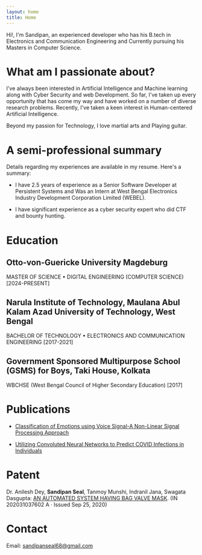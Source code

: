 ```yaml
---
layout: home
title: Home
---
```



Hi!, I'm Sandipan, an experienced developer who has his B.tech in Electronics and Communication Engineering and Currently pursuing his Masters in Computer Science.

# What am I passionate about?

I've always been interested in Artificial Intelligence and Machine learning along with Cyber Security and web Development. So far, I've taken up every opportunity that has come my way and have worked on a number of diverse research problems. Recently, I've taken a keen interest in Human-centered Artificial Intelligence.

Beyond my passion for Technology, I love martial arts and Playing guitar.

# A semi-professional summary 

Details regarding my experiences are available in my resume. Here's a summary:

- I have 2.5 years of experience as a Senior Software Developer at Persistent Systems and Was an Intern at West Bengal Electronics Industry Development Corporation Limited (WEBEL). 

- I have significant experience as a cyber security expert who did CTF and bounty hunting.

# Education
## Otto-von-Guericke University Magdeburg
MASTER OF SCIENCE • DIGITAL ENGINEERING (COMPUTER SCIENCE) [2024-PRESENT] 

## Narula Institute of Technology, Maulana Abul Kalam Azad University of Technology, West Bengal
BACHELOR OF TECHNOLOGY • ELECTRONICS AND COMMUNICATION ENGINEERING [2017-2021] 

## Government Sponsored Multipurpose School (GSMS) for Boys, Taki House, Kolkata  
WBCHSE (West Bengal Council of Higher Secondary Education) [2017]

# Publications
- [Classification of Emotions using Voice Signal-A Non-Linear Signal Processing Approach](https://papers.ssrn.com/sol3/papers.cfm?abstract_id=3515127) 

- [Utilizing Convoluted Neural Networks to Predict COVID Infections in Individuals](https://www.tojqi.net/index.php/journal/article/view/1418)



# Patent

Dr. Anilesh Dey, **Sandipan Seal**, Tanmoy Munshi, Indranil Jana, Swagata Dasgupta:  [AN AUTOMATED SYSTEM HAVING BAG VALVE MASK](https://drive.google.com/drive/u/3/folders/11xClGJbC59s1lQ1mTeqrVUGjaCwkyGMh). 
(IN 202031037602 A · Issued Sep 25, 2020)


# Contact
Email: sandipanseal68@gmail.com



